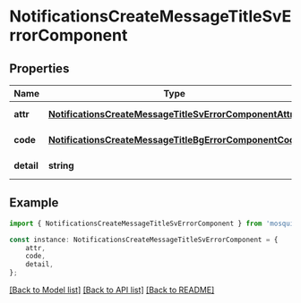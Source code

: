 # NotificationsCreateMessageTitleSvErrorComponent


## Properties

Name | Type | Description | Notes
------------ | ------------- | ------------- | -------------
**attr** | [**NotificationsCreateMessageTitleSvErrorComponentAttr**](NotificationsCreateMessageTitleSvErrorComponentAttr.md) |  | [default to undefined]
**code** | [**NotificationsCreateMessageTitleBgErrorComponentCode**](NotificationsCreateMessageTitleBgErrorComponentCode.md) |  | [default to undefined]
**detail** | **string** |  | [default to undefined]

## Example

```typescript
import { NotificationsCreateMessageTitleSvErrorComponent } from 'mosquito-alert';

const instance: NotificationsCreateMessageTitleSvErrorComponent = {
    attr,
    code,
    detail,
};
```

[[Back to Model list]](../README.md#documentation-for-models) [[Back to API list]](../README.md#documentation-for-api-endpoints) [[Back to README]](../README.md)

